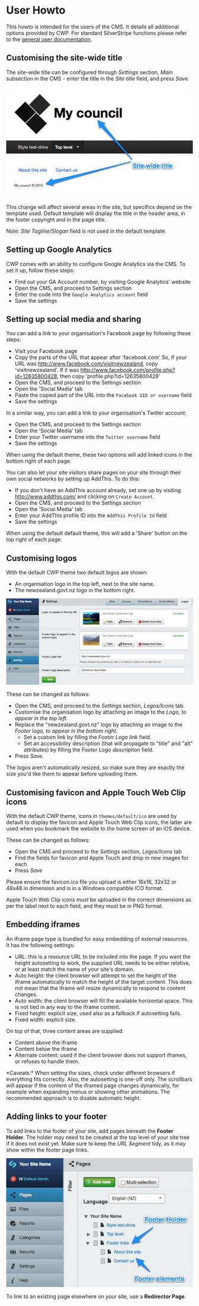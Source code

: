 # User Howto

This howto is intended for the users of the CMS. It details all additional options provided by CWP.
For standard SilverStripe functions please refer to the [general user documentation](http://userhelp.silverstripe.org/).

## Customising the site-wide title

The site-wide title can be configured through *Settings* section, *Main* subsection in the CMS - enter the title in the
*Site title* field, and press *Save*. 

![Site-wide title in default template](_images/site-wide-title.jpg)

This change will affect several areas in the site, but specifics depend on the template used. Default template will
display the title in the header area, in the footer copyright and in the page title.

Note: *Site Tagline/Slogan* field is not used in the default template.

## Setting up Google Analytics

CWP comes with an ability to configure Google Analytics via the CMS. To set it up, follow these steps:

* Find out your GA Account number, by visiting Google Analytics' website
* Open the CMS, and proceed to Settings section
* Enter the code into the `Google Analytics account` field
* Save the settings

## Setting up social media and sharing

You can add a link to your organisation's Facebook page by following these steps:

* Visit your Facebook page
* Copy the parts of the URL that appear after 'facebook.com' So, if your URL was
http://www.facebook.com/visitnewzealand, copy 'visitnewzealand'.
If it was http://www.facebook.com/profile.php?id=12635800428, then copy 'profile.php?id=12635800428'
* Open the CMS, and proceed to the Settings section
* Open the 'Social Media' tab
* Paste the copied part of the URL into the `Facebook UID or username` field
* Save the settings

In a similar way, you can add a link to your organisation's Twitter account:

* Open the CMS, and proceed to the Settings section
* Open the 'Social Media' tab
* Enter your Twitter username into the `Twitter username` field
* Save the settings

When using the default theme, these two options will add linked icons in the bottom right of each page.

You can also let your site visitors share pages on your site through their own social networks by setting up AddThis.
To do this:

* If you don't have an AddThis account already, set one up by visiting http://www.addthis.com/ and clicking on
`Create Account`.
* Open the CMS, and proceed to the Settings section
* Open the 'Social Media' tab
* Enter your AddThis profile ID into the `AddThis Profile Id` field
* Save the settings

When using the default default theme, this will add a 'Share' button on the top right of each page.

## Customising logos

With the default CWP theme two default logos are shown:

* An organisation logo in the top left, next to the site name.
* The newzealand.govt.nz logo in the bottom right.

![Logo customisation screen](_images/customising_logos.jpg)

These can be changed as follows:

* Open the CMS, and proceed to the *Settings* section, *Logos/Icons* tab.
* Customise the organisation logo by attaching an image to the *Logo, to appear in the top left.*
* Replace the "newzealand.govt.nz" logo by attaching an image to the *Footer logo, to appear in the bottom right.*
  * Set a custom link by filling the *Footer Logo link* field.
  * Set an accessibility description (that will propagate to "title" and "alt" attributes) by filling the *Footer Logo
  description* field.
* Press *Save*.

The logos aren't automatically resized, so make sure they are exactly the size you'd like them to appear before
uploading them.

## Customising favicon and Apple Touch Web Clip icons

With the default CWP theme, icons in `themes/default/ico` are used by default to display the favicon and Apple Touch
Web Clip icons, the latter are used when you bookmark the website to the home screen of an iOS device.

These can be changed as follows:

 * Open the CMS and proceed to the *Settings* section, *Logos/Icons* tab
 * Find the fields for favicon and Apple Touch and drop in new images for each
 * Press *Save*

<div class="notice" markdown='1'>
Please ensure the favicon.ico file you upload is either 16x16, 32x32 or 48x48 in dimension and is in a Windows
compatible ICO format.

Apple Touch Web Clip icons *must* be uploaded in the correct dimensions as per the label next to each field,
and they must be in PNG format.
</div>

## Embedding iframes

An iframe page type is bundled for easy embedding of external resources. It has the following settings:

* URL: this is a resource URL to be included into the page. If you want the height autosetting to work, the supplied URL
needs to be either relative, or at least match the name of your site's domain.
* Auto height: the client browser will attempt to set the height of the iframe automatically to match the height of the
target content. This does not mean that the iframe will resize dynamically to respond to content changes.
* Auto width: the client browser will fill the available horizontal space. This is not tied in any way to the iframe
content.
* Fixed height: explicit size, used also as a fallback if autosetting fails.
* Fixed width: explicit size.

On top of that, three content areas are supplied:

* Content above the iframe
* Content below the iframe
* Alternate content: used if the client browser does not support iframes, or refuses to handle them.

<div class="notice" markdown='1'>
*Caveats:* When setting the sizes, check under different browsers if everything fits correctly. Also, the autosetting
is one-off only. The scrollbars will appear if the content of the iframed page changes dynamically, for example when
expanding menus or showing other animations. The recommended approach is to disable automatic height.
</div>

## Adding links to your footer

To add links to the footer of your site, add pages beneath the **Footer Holder**. The holder may need to be created at
the top level of your site tree if it does not exist yet. Make sure to keep the *URL Segment* tidy, as it may show
within the footer page links.

![**Footer Holder** and footer links placement](_images/footer-links.jpg)

To link to an existing page elsewhere on your site, use a **Redirector Page**.
